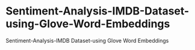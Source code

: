 # Sentiment-Analysis-IMDB-Dataset-using-Glove-Word-Embeddings
Sentiment-Analysis-IMDB Dataset-using Glove Word Embeddings
